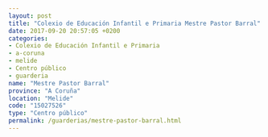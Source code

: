 ```yaml
---
layout: post
title: "Colexio de Educación Infantil e Primaria Mestre Pastor Barral"
date: 2017-09-20 20:57:05 +0200
categories:
- Colexio de Educación Infantil e Primaria
- a-coruna
- melide
- Centro público
- guarderia
name: "Mestre Pastor Barral"
province: "A Coruña"
location: "Melide"
code: "15027526"
type: "Centro público"
permalink: /guarderias/mestre-pastor-barral.html
---
```


